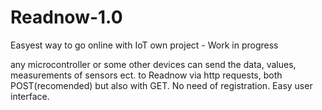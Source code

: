 # Readnow-1.0
Easyest way to go online with IoT
own project - Work in progress

any microcontroller or some other devices can send the data, values, measurements of sensors ect. to Readnow via http requests, both POST(recomended) but also with GET.
No need of registration.
Easy user interface.
